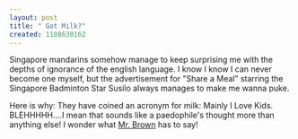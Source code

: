 ```yaml
--- 
layout: post
title: " Got Milk?"
created: 1108630162
---
```

Singapore mandarins somehow manage to keep surprising me with the depths of ignorance of the english language. I know I know I can never become one myself, but the advertisement for "Share a Meal" starring the Singapore Badminton Star Susilo always manages to make me wanna puke. 

Here is why: They have coined an acronym for milk: Mainly I Love Kids. BLEHHHHH....I mean that sounds like a paedophile's thought more than anything else! I wonder what <a href="http://mrbrown.com">Mr. Brown</a> has to say!
